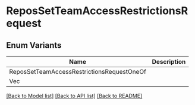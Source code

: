 # ReposSetTeamAccessRestrictionsRequest

## Enum Variants

| Name | Description |
|---- | -----|
| ReposSetTeamAccessRestrictionsRequestOneOf |  |
| Vec<String> |  |

[[Back to Model list]](../README.md#documentation-for-models) [[Back to API list]](../README.md#documentation-for-api-endpoints) [[Back to README]](../README.md)



